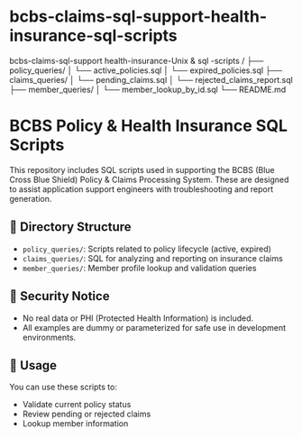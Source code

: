 # bcbs-claims-sql-support-health-insurance-sql-scripts
bcbs-claims-sql-support  health-insurance-Unix &amp; sql -scripts
/
├── policy_queries/
│   └── active_policies.sql
│   └── expired_policies.sql
├── claims_queries/
│   └── pending_claims.sql
│   └── rejected_claims_report.sql
├── member_queries/
│   └── member_lookup_by_id.sql
└── README.md

# BCBS Policy & Health Insurance SQL Scripts

This repository includes SQL scripts used in supporting the BCBS (Blue Cross Blue Shield) Policy & Claims Processing System. These are designed to assist application support engineers with troubleshooting and report generation.

## 📁 Directory Structure

- `policy_queries/`: Scripts related to policy lifecycle (active, expired)
- `claims_queries/`: SQL for analyzing and reporting on insurance claims
- `member_queries/`: Member profile lookup and validation queries

## 🔐 Security Notice

- No real data or PHI (Protected Health Information) is included.
- All examples are dummy or parameterized for safe use in development environments.

## 📌 Usage

You can use these scripts to:
- Validate current policy status
- Review pending or rejected claims
- Lookup member information
